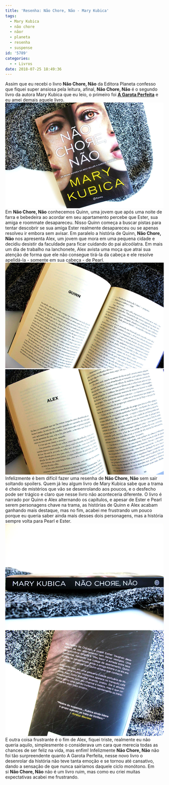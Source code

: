 ```yaml
---
title: 'Resenha: Não Chore, Não - Mary Kubica'
tags:
  - Mary Kubica
  - não chore
  - nãor
  - planeta
  - resenha
  - suspense
id: '5789'
categories:
  - - Livros
date: 2018-07-25 18:49:36
---
```


Assim que eu recebi o livro **Não Chore, Não** da Editora Planeta confesso que fiquei super ansiosa pela leitura, afinal, **Não Chore, Não** é o segundo livro da autora Mary Kubica que eu leio, o primeiro foi **[A Garota Perfeita](http://natalia.blog.br/resenha-a-garota-perfeita/)** e eu amei demais aquele livro. ![capa do livro - não chore, não](/wp-content/uploads/2018/07/capa-livro-não-chore-não.jpg "capa do livro - não chore, não") Em **Não Chore, Não** conhecemos Quinn, uma jovem que após uma noite de farra e bebedeira ao acordar em seu apartamento percebe que Ester, sua amiga e roommate desapareceu. Nisso Quinn começa a buscar pistas para tentar descobrir se sua amiga Ester realmente desapareceu ou se apenas resolveu ir embora sem avisar. Em paralelo a história de Quinn, **Não Chore, Não** nos apresenta Alex, um jovem que mora em uma pequena cidade e decidiu desistir da faculdade para ficar cuidando do pai alcoólatra. Em mais um dia de trabalho na lanchonete, Alex avista uma moça que atrai sua atenção de forma que ele não consegue tirá-la da cabeça e ele resolve apelidá-la - somente em sua cabeça - de Pearl. ![páginas do livro - não chore, não - mary kubica](/wp-content/uploads/2018/07/páginas-livro-não-chore-não.jpg "páginas do livro - não chore, não - mary kubica") ![resumo do livro - não chore, não - mary kubica](/wp-content/uploads/2018/07/resumo-livro-não-chore-não.jpg "resumo do livro - não chore, não - mary kubica") Infelizmente é bem difícil fazer uma resenha de **Não Chore, Não** sem sair soltando spoilers. Quem já leu algum livro de Mary Kubica sabe que a trama é cheio de mistérios que vão se desenrolando aos poucos, e o desfecho pode ser trágico e claro que nesse livro não aconteceria diferente. O livro é narrado por Quinn e Alex alternando os capítulos, e apesar de Ester e Pearl serem personagens chave na trama, as histórias de Quinn e Alex acabam ganhando mais destaque, mas no fim, acabei me frustrando um pouco porque eu queria saber ainda mais desses dois personagens, mas a história sempre volta para Pearl e Ester. ![lombada do livro - não chore, não de Mary Kubica](/wp-content/uploads/2018/07/lombada-do-livro-não-chore-não.jpg "lombada do livro - não chore, não de Mary Kubica") ![contra-capa do livro - não chore, não](/wp-content/uploads/2018/07/contra-capa-livro-não-chore-não.jpg "contra-capa do livro - não chore, não") E outra coisa frustrante é o fim de Alex, fiquei triste, realmente eu não queria aquilo, simplesmente o considerava um cara que merecia todas as chances de ser feliz na vida, mas enfim! Infelizmente **Não Chore, Não** não foi tão surpreendente quanto A Garota Perfeita, nesse novo livro o desenrolar da história não teve tanta emoção e se tornou até cansativo, dando a sensação de que nunca sairíamos daquele ciclo monótono. Em si **Não Chore, Não** não é um livro ruim, mas como eu criei muitas expectativas acabei me frustrando.
